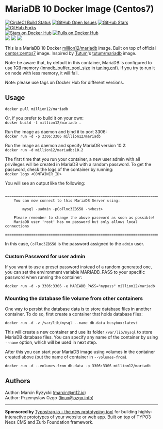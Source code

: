 # MariaDB 10 Docker Image (Centos7)
[![CircleCI Build Status](https://img.shields.io/circleci/project/million12/docker-mariadb/10.1.svg)](https://circleci.com/gh/million12/docker-mariadb/tree/10.1)
[![GitHub Open Issues](https://img.shields.io/github/issues/million12/docker-mariadb.svg)](https://github.com/million12/docker-mariadb/issues)
[![GitHub Stars](https://img.shields.io/github/stars/million12/docker-mariadb.svg)](https://github.com/million12/docker-mariadb)
[![GitHub Forks](https://img.shields.io/github/forks/million12/docker-mariadb.svg)](https://github.com/million12/docker-mariadb)  
[![Stars on Docker Hub](https://img.shields.io/docker/stars/million12/mariadb.svg)](https://hub.docker.com/r/million12/mariadb)
[![Pulls on Docker Hub](https://img.shields.io/docker/pulls/million12/mariadb.svg)](https://hub.docker.com/r/million12/mariadb)  
[![](https://images.microbadger.com/badges/version/million12/mariadb.svg)](http://microbadger.com/images/million12/mariadb)
[![](https://images.microbadger.com/badges/license/million12/mariadb.svg)](http://microbadger.com/images/million12/mariadb)
[![](https://images.microbadger.com/badges/image/million12/mariadb.svg)](http://microbadger.com/images/million12/mariadb)


This is a MariaDB 10 Docker [million12/mariadb](https://registry.hub.docker.com/u/million12/mariadb/) image. Built on top of official [centos:centos7](https://registry.hub.docker.com/_/centos/) image. Inspired by [Tutum](https://github.com/tutumcloud)'s [tutum/mariadb](https://github.com/tutumcloud/tutum-docker-mariadb) image.

Note: be aware that, by default in this container, MariaDB is configured to use 1GB memory (innodb_buffer_pool_size in [tuning.cnf](container-files/etc/my.cnf.d/tuning.cnf)). If you try to run it on node with less memory, it will fail.

Note: please use tags on Docker Hub for different versions.

## Usage

`docker pull million12/mariadb`

Or, if you prefer to build it on your own:  
`docker build -t million12/mariadb .`

Run the image as daemon and bind it to port 3306:  
`docker run -d -p 3306:3306 million12/mariadb`

Run the image as daemon and specify MariaDB version 10.2:  
`docker run -d million12/mariadb:10.2`

The first time that you run your container, a new user admin with all privileges will be created in MariaDB with a random password. To get the password, check the logs of the container by running:  
`docker logs <CONTAINER_ID>`

You will see an output like the following:

```
	========================================================================
    You can now connect to this MariaDB Server using:

        mysql -uadmin -pCoFlnc3ZBS58 -h<host>

    Please remember to change the above password as soon as possible!
    MariaDB user 'root' has no password but only allows local connections
    ========================================================================
```
In this case, `CoFlnc3ZBS58` is the password assigned to the `admin` user.

### Custom Password for user admin
If you want to use a preset password instead of a random generated one, you can set the environment variable MARIADB_PASS to your specific password when running the container:

`docker run -d -p 3306:3306 -e MARIADB_PASS="mypass" million12/mariadb`

### Mounting the database file volume from other containers
One way to persist the database data is to store database files in another container. To do so, first create a container that holds database files:

`docker run -d -v /var/lib/mysql --name db-data busybox:latest`

This will create a new container and use its folder `/var/lib/mysql` to store MariaDB database files. You can specify any name of the container by using `--name` option, which will be used in next step.

After this you can start your MariaDB image using volumes in the container created above (put the name of container in `--volumes-from`).

`docker run -d --volumes-from db-data -p 3306:3306 million12/mariadb`

## Authors

Author: Marcin Ryzycki (<marcin@m12.io>)  
Author: Przemyslaw Ozgo (<linux@ozgo.info>)

---

**Sponsored by** [Typostrap.io - the new prototyping tool](http://typostrap.io/) for building highly-interactive prototypes of your website or web app. Built on top of TYPO3 Neos CMS and Zurb Foundation framework.
